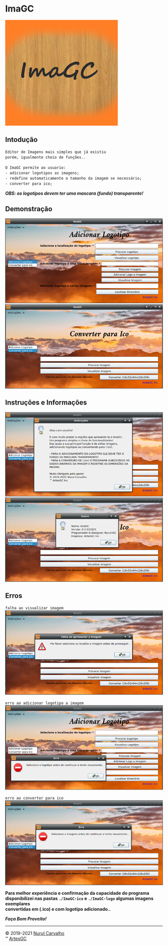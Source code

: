 # ImaGC

![imagc-icon](img/imagc.png)

## Intodução

```txt
Editor de Imagens mais simples que já existiu
porém, igualmente cheio de funções..

O ImaGC permite ao usuario:
- adicionar logotipos as imagens;
- redefine automaticamente o tamanho da imagem se necessário;
- converter para ico;
```

_**OBS: os logotipos devem ter uma mascara (fundo) transparente!**_

## Demonstração

![demo-01](img/01.png)
![demo-02](img/02.png)

## Instruções e Informações

![instrucao-programa](img/03.png)
![informacao-programa](img/04.png)

## Erros

`falha ao visualizar imagem`
![falha-visualizar-imagem](img/05.png)

`erro ao adicionar logotipo a imagem`
![erro-adicionar-logo](img/06.png)

`erro ao converter para ico`
![erro-converter-ico](img/07.png)

**Para melhor experiência e confirmação da capacidade do programa
disponibilizei nas pastas `./ImaGC-ico` e `./ImaGC-logo` algumas imagens exemplares \
convertidas em (.ico) e com logotipo adicionado..**

***Faça Bom Proveito!***

---
&copy; 2019-2021 [Nurul Carvalho](mailto:nuruldecarvalho@gmail.com) \
&trade; [ArtesGC](https://artesgc.home.blog)
